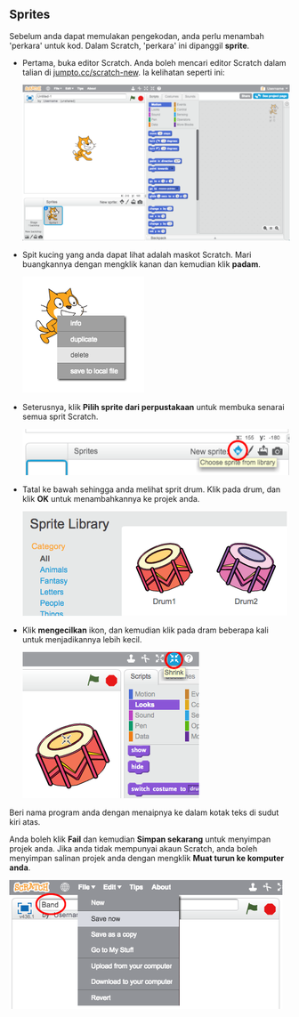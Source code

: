 ## Sprites

Sebelum anda dapat memulakan pengekodan, anda perlu menambah 'perkara' untuk kod. Dalam Scratch, 'perkara' ini dipanggil **sprite**.

+ Pertama, buka editor Scratch. Anda boleh mencari editor Scratch dalam talian di <a href="http://jumpto.cc/scratch-new" target="_blank">jumpto.cc/scratch-new</a>. Ia kelihatan seperti ini:
    
    ![tangkapan skrin](images/band-scratch.png)

+ Spit kucing yang anda dapat lihat adalah maskot Scratch. Mari buangkannya dengan mengklik kanan dan kemudian klik **padam**.
    
    ![tangkapan skrin](images/band-delete.png)

+ Seterusnya, klik **Pilih sprite dari perpustakaan** untuk membuka senarai semua sprit Scratch.
    
    ![tangkapan skrin](images/band-sprite-library.png)

+ Tatal ke bawah sehingga anda melihat sprit drum. Klik pada drum, dan klik **OK** untuk menambahkannya ke projek anda.
    
    ![tangkapan skrin](images/band-sprite-drum.png)

+ Klik **mengecilkan** ikon, dan kemudian klik pada dram beberapa kali untuk menjadikannya lebih kecil.
    
    ![tangkapan skrin](images/band-shrink.png)

Beri nama program anda dengan menaipnya ke dalam kotak teks di sudut kiri atas.

Anda boleh klik **Fail** dan kemudian **Simpan sekarang** untuk menyimpan projek anda. Jika anda tidak mempunyai akaun Scratch, anda boleh menyimpan salinan projek anda dengan mengklik **Muat turun ke komputer anda**.

![tangkapan skrin](images/band-save.png)